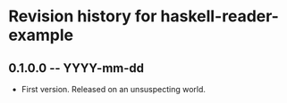 # Revision history for haskell-reader-example

## 0.1.0.0 -- YYYY-mm-dd

* First version. Released on an unsuspecting world.
